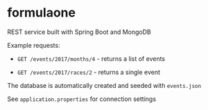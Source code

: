 # formulaone

REST service built with Spring Boot and MongoDB

Example requests:

* `GET /events/2017/months/4` - returns a list of events

* `GET /events/2017/races/2` - returns a single event

The database is automatically created and seeded with `events.json`

See `application.properties` for connection settings
